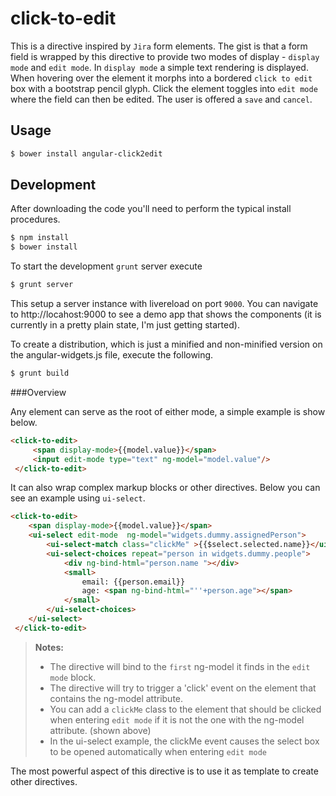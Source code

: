 click-to-edit
===============

This is a directive inspired by ```Jira``` form elements. The gist is that a form field is wrapped by this directive to provide two modes of display - ```display mode``` and ```edit mode```.  In ```display mode``` a simple text rendering is displayed. When hovering over the element it morphs into a bordered ```click to edit``` box with a bootstrap pencil glyph. Click the element toggles into ```edit mode``` where the field can then be edited. The user is offered a ```save``` and ```cancel```.

Usage
-----------------
```bash
$ bower install angular-click2edit
```

Development
-----------------
After downloading the code you'll need to perform the typical install procedures.
```bash
$ npm install
$ bower install
```

To start the development ```grunt``` server execute
```bash
$ grunt server
```
This setup a server instance with livereload on port ```9000```. You can navigate to http://locahost:9000 to see a demo app that shows the components (it is currently in a pretty plain state, I'm just getting started).

To create a distribution, which is just a minified and non-minified version on the angular-widgets.js file, execute the following.
```bash
$ grunt build
```

###Overview

Any element can serve as the root of either mode, a simple example is show below.
```html
<click-to-edit>
     <span display-mode>{{model.value}}</span>
     <input edit-mode type="text" ng-model="model.value"/>
 </click-to-edit>
```
It can also wrap complex markup blocks or other directives. 
Below you can see an example using ```ui-select```. 
```html
<click-to-edit>
	<span display-mode>{{model.value}}</span>
	<ui-select edit-mode  ng-model="widgets.dummy.assignedPerson">
	    <ui-select-match class="clickMe" >{{$select.selected.name}}</ui-select-match>
	    <ui-select-choices repeat="person in widgets.dummy.people">
	        <div ng-bind-html="person.name "></div>
	        <small>
	            email: {{person.email}}
	            age: <span ng-bind-html="''+person.age"></span>
	        </small>
	    </ui-select-choices>
	</ui-select>
 </click-to-edit>
```
> **Notes:**
> - The directive will bind to the ```first``` ng-model it finds in the ```edit mode``` block.
> - The directive will try to trigger a 'click' event on the element that contains the ng-model attribute.
> - You can add a ```clickMe``` class to the element that should be clicked when entering ```edit mode``` if it is not the one with the ng-model attribute. (shown above)
> - In the ui-select example, the clickMe event causes the select box to be opened automatically when entering ```edit mode```

The most powerful aspect of this directive is to use it as template to create other directives.
